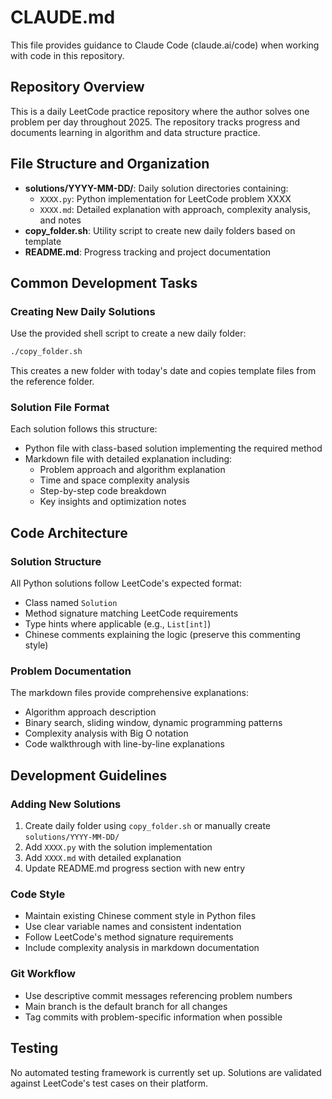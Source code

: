 # CLAUDE.md

This file provides guidance to Claude Code (claude.ai/code) when working with code in this repository.

## Repository Overview

This is a daily LeetCode practice repository where the author solves one problem per day throughout 2025. The repository tracks progress and documents learning in algorithm and data structure practice.

## File Structure and Organization

- **solutions/YYYY-MM-DD/**: Daily solution directories containing:
  - `XXXX.py`: Python implementation for LeetCode problem XXXX
  - `XXXX.md`: Detailed explanation with approach, complexity analysis, and notes
- **copy_folder.sh**: Utility script to create new daily folders based on template
- **README.md**: Progress tracking and project documentation

## Common Development Tasks

### Creating New Daily Solutions
Use the provided shell script to create a new daily folder:
```bash
./copy_folder.sh
```
This creates a new folder with today's date and copies template files from the reference folder.

### Solution File Format
Each solution follows this structure:
- Python file with class-based solution implementing the required method
- Markdown file with detailed explanation including:
  - Problem approach and algorithm explanation
  - Time and space complexity analysis
  - Step-by-step code breakdown
  - Key insights and optimization notes

## Code Architecture

### Solution Structure
All Python solutions follow LeetCode's expected format:
- Class named `Solution`
- Method signature matching LeetCode requirements
- Type hints where applicable (e.g., `List[int]`)
- Chinese comments explaining the logic (preserve this commenting style)

### Problem Documentation
The markdown files provide comprehensive explanations:
- Algorithm approach description
- Binary search, sliding window, dynamic programming patterns
- Complexity analysis with Big O notation
- Code walkthrough with line-by-line explanations

## Development Guidelines

### Adding New Solutions
1. Create daily folder using `copy_folder.sh` or manually create `solutions/YYYY-MM-DD/`
2. Add `XXXX.py` with the solution implementation
3. Add `XXXX.md` with detailed explanation
4. Update README.md progress section with new entry

### Code Style
- Maintain existing Chinese comment style in Python files
- Use clear variable names and consistent indentation
- Follow LeetCode's method signature requirements
- Include complexity analysis in markdown documentation

### Git Workflow
- Use descriptive commit messages referencing problem numbers
- Main branch is the default branch for all changes
- Tag commits with problem-specific information when possible

## Testing

No automated testing framework is currently set up. Solutions are validated against LeetCode's test cases on their platform.